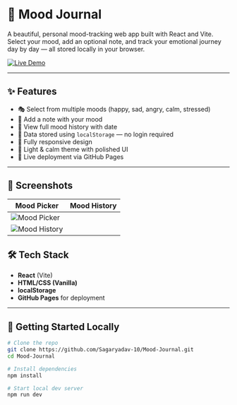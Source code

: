 # 🌈 Mood Journal

A beautiful, personal mood-tracking web app built with React and Vite.  
Select your mood, add an optional note, and track your emotional journey day by day — all stored locally in your browser.

[![Live Demo](https://img.shields.io/badge/Live%20Demo-Click%20Here-brightgreen?style=for-the-badge&logo=github)](https://Sagaryadav-10.github.io/Mood-Journal/)

---

## ✨ Features

- 🎭 Select from multiple moods (happy, sad, angry, calm, stressed)
- 📝 Add a note with your mood
- 📅 View full mood history with date
- 💾 Data stored using `localStorage` — no login required
- 📱 Fully responsive design
- 🎨 Light & calm theme with polished UI
- 🚀 Live deployment via GitHub Pages

---

## 📸 Screenshots

| Mood Picker | Mood History |
|-------------|--------------|
| ![Mood Picker](./public/mood-picker.jpg)
 |![Mood History](./public/mood%20History.jpg) |

> 

## 🛠 Tech Stack

- **React** (Vite)
- **HTML/CSS (Vanilla)**
- **localStorage**
- **GitHub Pages** for deployment

---

## 🚀 Getting Started Locally

```bash
# Clone the repo
git clone https://github.com/Sagaryadav-10/Mood-Journal.git
cd Mood-Journal

# Install dependencies
npm install

# Start local dev server
npm run dev
